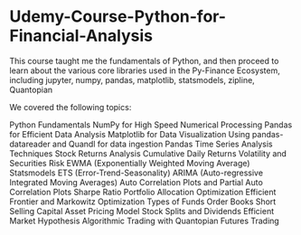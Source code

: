 # Udemy-Course-Python-for-Financial-Analysis
This course taught me the fundamentals of Python, and then proceed to learn about the various core libraries used in the Py-Finance Ecosystem, including jupyter, numpy, pandas, matplotlib, statsmodels, zipline, Quantopian



We covered the following topics:

Python Fundamentals
NumPy for High Speed Numerical Processing
Pandas for Efficient Data Analysis
Matplotlib for Data Visualization
Using pandas-datareader and Quandl for data ingestion
Pandas Time Series Analysis Techniques
Stock Returns Analysis
Cumulative Daily Returns
Volatility and Securities Risk
EWMA (Exponentially Weighted Moving Average)
Statsmodels
ETS (Error-Trend-Seasonality)
ARIMA (Auto-regressive Integrated Moving Averages)
Auto Correlation Plots and Partial Auto Correlation Plots
Sharpe Ratio
Portfolio Allocation Optimization 
Efficient Frontier and Markowitz Optimization
Types of Funds
Order Books
Short Selling
Capital Asset Pricing Model
Stock Splits and Dividends
Efficient Market Hypothesis
Algorithmic Trading with Quantopian
Futures Trading
